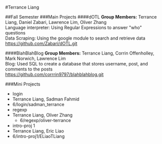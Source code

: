 #Terrance Liang

##Fall Semester
###Main Projects
####dOTL
**Group Members:** Terrance Liang, Daniel Zabari, Lawrence Lim, Oliver Zhang <br>
Language interpreter: Using Regular Expressions to answer "who" questions <br>
Data Scraping: Using the google module to search and retrieve data <br>
https://github.com/Zabari/dOTL.git

####BlahBlahBlog
**Group Members:** Terrance Liang, Corrin Offenholley, Mark Norwich, Lawrence Lim <br>
Blog: Used SQL to create a database that stores username, post, and comments to the posts <br>
https://github.com/corrrin9797/blahblahblog.git

###Mini Projects
 * login
  * Terrance Liang, Sadman Fahmid
  * 6/login/sadman_terrance
 * regexp
  * Terrance Liang, Oliver Zhang 
	* 6/regexp/oliver-terrance
 * intro-proj 1
  * Terrance Liang, Eric Liao
  * 6/intro-proj1/ELiaoTLiang
